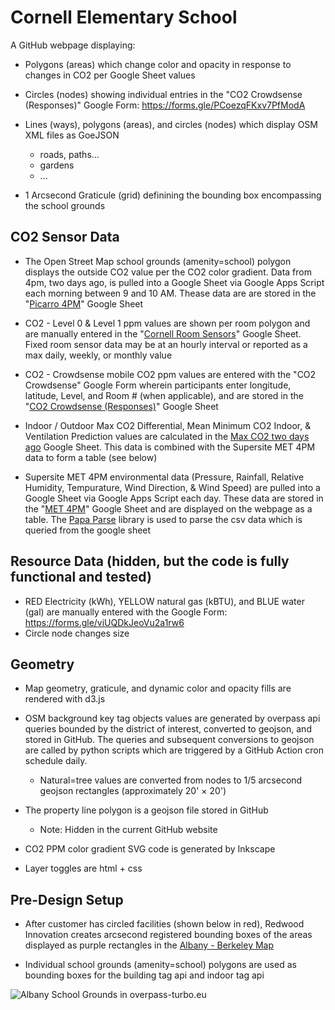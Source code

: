 # Cornell Elementary School 

A GitHub webpage displaying:

- Polygons (areas) which change color and opacity in response to changes in CO2 per Google Sheet values

- Circles (nodes) showing individual entries in the "CO2 Crowdsense (Responses)" Google Form: https://forms.gle/PCoezqFKxv7PfModA

- Lines (ways), polygons (areas), and circles (nodes) which display OSM XML files as GoeJSON 
	- roads, paths... 
	- gardens
	- ...

- 1 Arcsecond Graticule (grid) definining the bounding box encompassing the school grounds

## CO2 Sensor Data

- The Open Street Map school grounds (amenity=school) polygon displays the outside CO2 value per the CO2 color gradient. Data from 4pm, two days ago, is pulled into a Google Sheet via Google Apps Script each morning between 9 and 10 AM. Thease data are are stored in the "[Picarro 4PM](https://docs.google.com/spreadsheets/d/e/2PACX-1vT7Pfesayb3ZWqTwZC_tRmkTd_Q4xOb1LEumaloOSByqkxR_bCY5duYzvVfn8DuupaORpeKQ64zHzHR/pubhtml)" Google Sheet

- CO2 - Level 0 & Level 1 ppm values are shown per room polygon and are manually entered in the "[Cornell Room Sensors](https://docs.google.com/spreadsheets/d/e/2PACX-1vQ-d_NzjzpbEVKq66-RUzki_3-oo_lPvFHGhuIrOnMY-VIigGVjP2b5OqIJcaYolE-z88vxhaOGumut/pubhtml?gid=1809780250&single=true)" Google Sheet. Fixed room sensor data may be at an hourly interval or reported as a max daily, weekly, or monthly value 

- CO2 - Crowdsense mobile CO2 ppm values are entered with the "CO2 Crowdsense" Google Form wherein participants enter longitude, latitude, Level, and Room # (when applicable), and are stored in the "[CO2 Crowdsense (Responses)](https://docs.google.com/spreadsheets/d/e/2PACX-1vTT1AN5PpyoMPB2_IjV4RfPVRZCGMUTQN_uBEA_pgf6NbrelQ6tntjiysCeECEOoXwc5RuDyaP1DCB-/pubhtml?gid=768142103&single=true)" Google Sheet

- Indoor / Outdoor Max CO2 Differential, Mean Minimum CO2 Indoor, & Ventilation Prediction values are calculated in the [Max CO2 two days ago](https://docs.google.com/spreadsheets/d/12QYvKsT0-vRnczJy0BhiOgzXRP7k7jFa4jGETXVmerg/edit?usp=sharing) Google Sheet. This data is combined with the Supersite MET 4PM data to form a table (see below)

- Supersite MET 4PM environmental data (Pressure, Rainfall, Relative Humidity, Tempurature, Wind Direction, & Wind Speed) are pulled into a Google Sheet via Google Apps Script each day. These data are stored in the "[MET 4PM](https://docs.google.com/spreadsheets/d/1LAOdb-N3kTR97rE1fF7k4dGDyB9jhhNuM-PmiYYi3wo/edit#gid=0)" Google Sheet and are displayed on the webpage as a table. The [Papa Parse](https://www.papaparse.com) library is used to parse the csv data which is queried from the google sheet

## Resource Data (hidden, but the code is fully functional and tested)

- RED Electricity (kWh), YELLOW natural gas (kBTU), and BLUE water (gal) are manually entered with the Google Form: https://forms.gle/viUQDkJeoVu2a1rw6 
- Circle node changes size

## Geometry

- Map geometry, graticule, and dynamic color and opacity fills are rendered with d3.js

- OSM background key tag objects values are generated by overpass api queries bounded by the district of interest, converted to geojson, and stored in GitHub. The queries and subsequent conversions to geojson are called by python scripts which are triggered by a GitHub Action cron schedule daily.
	- Natural=tree values are converted from nodes to 1/5 arcsecond geojson rectangles (approximately 20' × 20')
	
- The property line polygon is a geojson file stored in GitHub
	- Note: Hidden in the current GitHub website

- CO2 PPM color gradient SVG code is generated by Inkscape 

- Layer toggles are html + css

## Pre-Design Setup

- After customer has circled facilities (shown below in red), Redwood Innovation creates arcsecond registered bounding boxes of the areas displayed as purple rectangles in the [Albany - Berkeley Map](https://redwoodinnovation.github.io/albany-berkeley) 

- Individual school grounds (amenity=school) polygons are used as bounding boxes for the building tag api and indoor tag api 

![Albany School Grounds in overpass-turbo.eu](images/albany-school-grounds.png)

